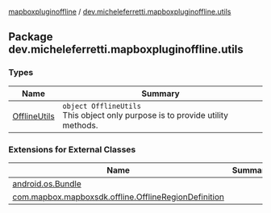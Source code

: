 [mapboxpluginoffline](../index.md) / [dev.micheleferretti.mapboxpluginoffline.utils](./index.md)

## Package dev.micheleferretti.mapboxpluginoffline.utils

### Types

| Name | Summary |
|---|---|
| [OfflineUtils](-offline-utils/index.md) | `object OfflineUtils`<br>This object only purpose is to provide utility methods. |

### Extensions for External Classes

| Name | Summary |
|---|---|
| [android.os.Bundle](android.os.-bundle/index.md) |  |
| [com.mapbox.mapboxsdk.offline.OfflineRegionDefinition](com.mapbox.mapboxsdk.offline.-offline-region-definition/index.md) |  |
